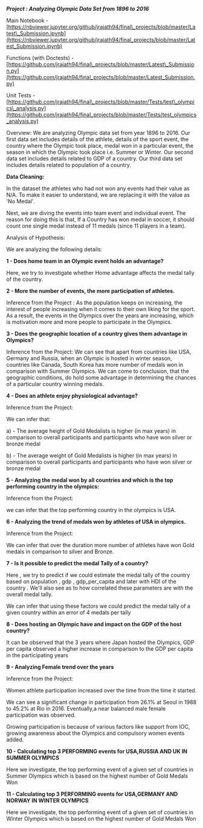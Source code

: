 ***Project : Analyzing Olympic Data Set from 1896 to 2016***

Main Notebook - [https://nbviewer.jupyter.org/github/jrajath94/final\_projects/blob/master/Latest\_Submission.ipynb](https://nbviewer.jupyter.org/github/jrajath94/final_projects/blob/master/Latest_Submission.ipynb)

Functions (with Doctests) - [https://github.com/jrajath94/final\_projects/blob/master/Latest\_Submission.py](https://github.com/jrajath94/final_projects/blob/master/Latest_Submission.py)

Unit Tests  - [https://github.com/jrajath94/final\_projects/blob/master/Tests/test\_olympics\_analysis.py](https://github.com/jrajath94/final_projects/blob/master/Tests/test_olympics_analysis.py)

Overview: We are analyzing Olympic data set from year 1896 to 2016. Our first data set includes details of the athlete, details of the sport event, the country where the Olympic took place, medal won in a particular event, the season in which the Olympic took place i.e. Summer or Winter. Our second data set includes details related to GDP of a country. Our third data set includes details related to population of a country.

**Data Cleaning:**

In the dataset the athletes who had not won any events had their value as N/A. To make it easier to understand, we are replacing it with the value as &#39;No Medal&#39;.

Next, we are diving the events into team event and individual event. The reason for doing this is that, If a Country has won medal in soccer, it should count one single medal instead of 11 medals (since 11 players in a team).

Analysis of Hypothesis:

We are analyzing the following details:

**1 - Does home team in an Olympic event holds an advantage?**

Here, we try to investigate whether Home advantage affects the medal tally of the country.

**2 - More the number of events, the more participation of athletes.**

Inference from the Project : As the population keeps on increasing, the interest of people increasing when it comes to their own liking for the sport. As a result, the events in the Olympics over the years are increasing, which is motivation more and more people to participate in the Olympics.

**3 - Does the geographic location of a country gives them advantage in Olympics?**

Inference from the Project: We can see that apart from countries like USA, Germany and Russia, when an Olympic is hosted in winter season, countries like Canada, South Korea  has more number of medals won in comparison with Summer Olympics. We can come to conclusion, that the geographic conditions, do hold some advantage in determining the chances of a particular country winning medals.

**4 - Does an athlete enjoy physiological advantage?**

Inference from the Project:

We can infer that:

a) - The average height of Gold Medalists is higher (in max years) in comparison to overall participants and participants who have won silver or bronze medal

b) - The average weight of Gold Medalists is higher (in max years) in comparison to overall participants and participants who have won silver or bronze medal

**5 -  Analyzing the medal won by all countries and which is the top performing country in the olympics:**

Inference from the Project:

we can infer that the top performing country in the olympics is USA.



**6 - Analyzing the trend of medals won by athletes of USA in olympics.**

Inference from the Project:

We can infer that over the duration more number of athletes have won Gold medals in comparison to silver and Bronze.

**7 - Is it possible to predict the medal Tally of a country?**

Here , we try to predict if we could estimate the medal tally of the country based on population , gdp , gdp\_per\_capita and later with HDI of the country . We&#39;ll also see as to how correlated these parameters are with the overall medal tally.

We can infer that using these factors we could predict the medal tally of a given country within an error of 4 medals per tally



**8 - Does hosting an Olympic have and impact on the GDP of the host country?**



It can be observed that the 3 years where Japan hosted the Olympics, GDP per capita observed a higher increase in comparison to the GDP per capita in the participating years

**9 - Analyzing Female trend over the years**

Inference from the Project:

Women athlete participation increased over the time from the time it started.

We can see a significant change in participation from 26.1% at Seoul in 1988 to 45.2% at Rio in 2016. Eventually,a near balanced male female participation was observed.

Growing participation is because of various factors like support from IOC, growing awareness about the Olympics and compulsory women events added.

**10 - Calculating top 3 PERFORMING events for USA,RUSSIA AND UK IN SUMMER OLYMPICS**

Here we investigate, the top performing event  of a given set of countries in Summer Olympics  which is based on the highest number of Gold Medals Won

**11 - Calculating top 3 PERFORMING events for USA,GERMANY AND NORWAY IN WINTER OLYMPICS**

Here we investigate, the top performing event  of a given set of countries in Winter Olympics  which is based on the highest number of Gold Medals Won

